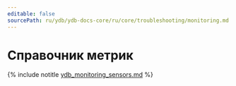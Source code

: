```yaml
---
editable: false
sourcePath: ru/ydb/ydb-docs-core/ru/core/troubleshooting/monitoring.md
---
```



# Справочник метрик

{% include notitle [ydb_monitoring_sensors.md](_includes/monitoring_sensors.md) %}
